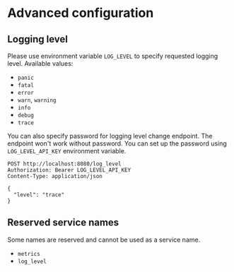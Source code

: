 # Advanced configuration

## Logging level

Please use environment variable `LOG_LEVEL` to specify requested logging level. Available values:

* `panic`
* `fatal`
* `error`
* `warn`, `warning`
* `info`
* `debug`
* `trace`

You can also specify password for logging level change endpoint. The endpoint won't work without password. You can set
up the password using `LOG_LEVEL_API_KEY` environment variable.

```
POST http://localhost:8080/log_level
Authorization: Bearer LOG_LEVEL_API_KEY
Content-Type: application/json

{
  "level": "trace"
}
```

## Reserved service names

Some names are reserved and cannot be used as a service name.

* `metrics`
* `log_level`